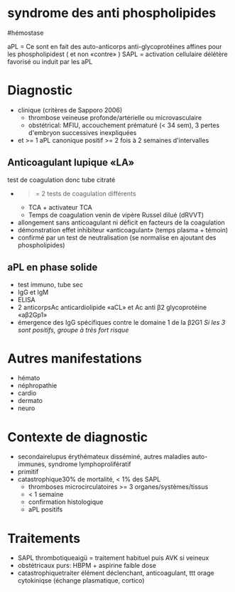 # syndrome des anti phospholipides
#hémostase 


aPL = Ce sont en fait des auto-anticorps anti-glycoprotéines affines pour les phospholipidest ( et non «contre» )
SAPL = activation cellulaire délétère favorisé ou induit par les aPL 


# Diagnostic


- clinique (critères de Sapporo 2006) 
    - thrombose veineuse profonde/artérielle ou microvasculaire 
    - obstétrical: MFIU, accouchement prématuré (< 34 sem), 3 pertes d'embryon successives inexpliquées 
- et >= 1 aPL canonique positif >= 2 fois à 2 semaines d'intervalles 


## Anticoagulant lupique «LA»


test de coagulation donc tube citraté 

- >= 2 tests de coagulation différents 
    - TCA + activateur TCA 
    - Temps de coagulation venin de vipère Russel dilué (dRVVT) 
- allongement sans anticoagulant ni déficit en facteurs de la coagulation 
- démonstration effet inhibiteur «anticoagulant» (temps plasma + témoin) 
- confirmé par un test de neutralisation (se normalise en ajoutant des phospholipides) 


## aPL en phase solide


- test immuno, tube sec 
- IgG et IgM 
- ELISA 
- 2 anticorpsAc anticardiolipide «aCL» et Ac anti β2 glycoprotéine «aβ2Gp1» 
- émergence des IgG spécifiques contre le domaine 1 de la β2G1 _Si les 3 sont positifs, groupe à très fort risque_ 


# Autres manifestations


- hémato 
- néphropathie 
- cardio 
- dermato 
- neuro 


# Contexte de diagnostic


- secondairelupus érythémateux disséminé, autres maladies auto-immunes, syndrome lymphoprolifératif 
- primitif 
- catastrophique30% de mortalité, < 1% des SAPL 
    - thromboses microcirculatoires >= 3 organes/systèmes/tissus 
    - < 1 semaine 
    - confirmation histologique 
    - aPL positifs 


# Traitements


- SAPL thrombotiqueaigü = traitement habituel puis AVK si veineux 
- obstétricaux purs: HBPM + aspirine faible dose 
- catastrophiquetraiter élément déclenchant, anticoagulant, ttt orage cytokiniqse (échange plasmatique, cortico) 

